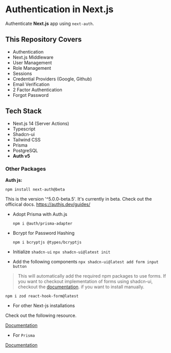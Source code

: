# Authentication in Next.js

Authenticate **Next.js** app using `next-auth`.

## This Repository Covers

- Authentication
- Next.js Middleware
- User Management
- Role Management
- Sessions
- Credential Providers (Google, Github)
- Email Verification
- 2 Factor Authentication
- Forgot Password

## Tech Stack

- Next.js 14 (Server Actions)
- Typescript
- Shadcn-ui
- Tailwind CSS
- Prisma
- PostgreSQL
- **Auth v5**

### Other Packages

**Auth js:**

```npm install next-auth@beta```

This is the version '^5.0.0-beta.5'. It's currently in beta. Check out the
officical docs. <https://authjs.dev/guides/>

- Adopt Prisma with Auth.js

   ```npm i @auth/prisma-adapter```

- Bcrypt for Password Hashing

    ```npm i bcryptjs @types/bcryptjs```

- Initialize `shadcn-ui`
    ```npx shadcn-ui@latest init```

- Add the following components
    ```npx shadcn-ui@latest add form input button```

> This will automatically add the required npm packages to use forms.
> If you want to checkout implementation of forms using shadcn-ui, checkout the
> [documentation](https://github.com/Sarmad426/Documentation/tree/master/Shadcn-zod-forms).
> if you want to install manually.

```npm i zod react-hook-form@latest```

- For other Next-js installations

Check out the following resource.

[Documentation](https://github.com/Sarmad426/Documentation/tree/master/Nextjs-project-installations)

- For `Prisma`

[Documentation](https://github.com/sarmad426/Documentation/tree/master/prisma)
